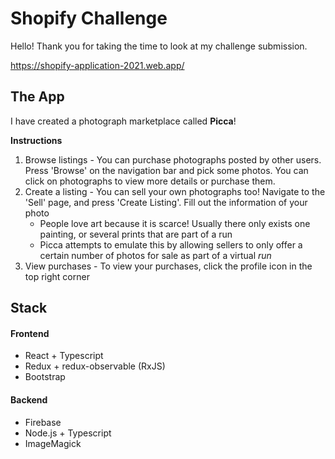 # Shopify Challenge

Hello! Thank you for taking the time to look at my challenge submission.

https://shopify-application-2021.web.app/

## The App

I have created a photograph marketplace called **Picca**!

**Instructions**
1. Browse listings - You can purchase photographs posted by other users. Press 'Browse' on the navigation bar and pick some photos. You can click on photographs to view more details or purchase them.
2. Create a listing - You can sell your own photographs too! Navigate to the 'Sell' page, and press 'Create Listing'. Fill out the information of your photo
   * People love art because it is scarce! Usually there only exists one painting, or several prints that are part of a run
   * Picca attempts to emulate this by allowing sellers to only offer a certain number of photos for sale as part of a virtual *run*
3. View purchases - To view your purchases, click the profile icon in the top right corner

## Stack

#### Frontend
* React + Typescript
* Redux + redux-observable (RxJS)
* Bootstrap

#### Backend
* Firebase
* Node.js + Typescript
* ImageMagick